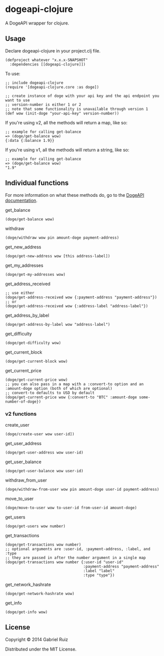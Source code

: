 # dogeapi-clojure

A DogeAPI wrapper for clojure.

## Usage

Declare dogeapi-clojure in your project.clj file.


    (defproject whatever "x.x.x-SNAPSHOT"
      :dependencies [[dogeapi-clojure]])


To use:

    ;; include dogeapi-clojure
    (require '[dogeapi-clojure.core :as doge])

    ;; create instance of doge with your api key and the api endpoint you want to use
    ;; version-number is either 1 or 2
    ;; note that some functionality is unavailable through version 1
    (def wow (init-doge "your-api-key" version-number))

If you're using v2, all the methods will return a map, like so:

    ;; example for calling get-balance
    => (doge/get-balance wow)
    {:data {:balance 1.9}}

If you're using v1, all the methods will return a string, like so:

    ;; example for calling get-balance
    => (doge/get-balance wow)
    "1.9"

## Individual functions

For more information on what these methods do, go to the [DogeAPI documentation](https://www.dogeapi.com/api_documentation).

get\_balance

    (doge/get-balance wow)

withdraw

    (doge/withdraw wow pin amount-doge payment-address)

get\_new\_address

    (doge/get-new-address wow [this address-label])

get\_my\_addresses

    (doge/get-my-addresses wow)

get\_address\_received

    ;; use either
    (doge/get-address-received wow {:payment-address "payment-address"})
    ;; or
    (doge/get-address-received wow {:address-label "address-label"})

get\_address\_by\_label

    (doge/get-address-by-label wow "address-label")

get\_difficulty

    (doge/get-difficulty wow)

get\_current\_block

    (doge/get-current-block wow)

get\_current\_price

    (doge/get-current-price wow)
    ;; you can also pass in a map with a :convert-to option and an :amount-doge option (both of which are optional)
    ;; convert-to defaults to USD by default
    (doge/get-current-price wow {:convert-to "BTC" :amount-doge some-number-of-doge})

### v2 functions

create\_user

    (doge/create-user wow user-id])

get\_user\_address

    (doge/get-user-address wow user-id)

get\_user\_balance

    (doge/get-user-balance wow user-id)

withdraw\_from\_user

    (doge/withdraw-from-user wow pin amount-doge user-id payment-address)

move\_to\_user

    (doge/move-to-user wow to-user-id from-user-id amount-doge)

get_users

    (doge/get-users wow number)

get\_transactions

    (doge/get-transactions wow number)
    ;; optional arguments are :user-id, :payment-address, :label, and :type
    ;; they are passed in after the number argument in a single map
    (doge/get-transactions wow number {:user-id "user-id"
                                       :payment-address "payment-address"
                                       :label "label"
                                       :type "type"})

get\_network\_hashrate

    (doge/get-network-hashrate wow)

get\_info

    (doge/get-info wow)

## License

Copyright © 2014 Gabriel Ruiz

Distributed under the MIT License.
